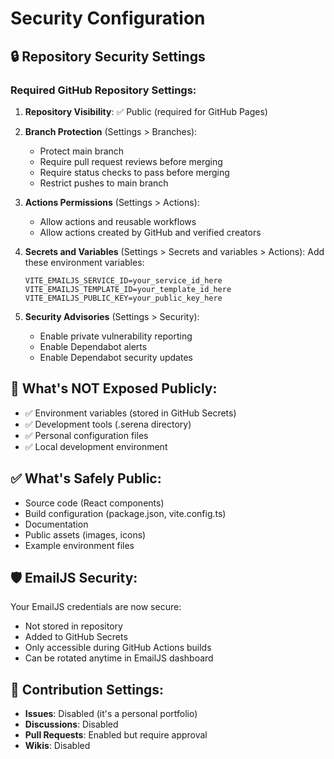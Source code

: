 # Security Configuration

## 🔒 Repository Security Settings

### Required GitHub Repository Settings:

1. **Repository Visibility**: ✅ Public (required for GitHub Pages)

2. **Branch Protection** (Settings > Branches):
   - Protect main branch
   - Require pull request reviews before merging
   - Require status checks to pass before merging
   - Restrict pushes to main branch

3. **Actions Permissions** (Settings > Actions):
   - Allow actions and reusable workflows
   - Allow actions created by GitHub and verified creators

4. **Secrets and Variables** (Settings > Secrets and variables > Actions):
   Add these environment variables:
   ```
   VITE_EMAILJS_SERVICE_ID=your_service_id_here
   VITE_EMAILJS_TEMPLATE_ID=your_template_id_here
   VITE_EMAILJS_PUBLIC_KEY=your_public_key_here
   ```

5. **Security Advisories** (Settings > Security):
   - Enable private vulnerability reporting
   - Enable Dependabot alerts
   - Enable Dependabot security updates

## 🚫 What's NOT Exposed Publicly:

- ✅ Environment variables (stored in GitHub Secrets)
- ✅ Development tools (.serena directory)
- ✅ Personal configuration files
- ✅ Local development environment

## ✅ What's Safely Public:

- Source code (React components)
- Build configuration (package.json, vite.config.ts)
- Documentation
- Public assets (images, icons)
- Example environment files

## 🛡️ EmailJS Security:

Your EmailJS credentials are now secure:
- Not stored in repository
- Added to GitHub Secrets
- Only accessible during GitHub Actions builds
- Can be rotated anytime in EmailJS dashboard

## 👥 Contribution Settings:

- **Issues**: Disabled (it's a personal portfolio)
- **Discussions**: Disabled
- **Pull Requests**: Enabled but require approval
- **Wikis**: Disabled
